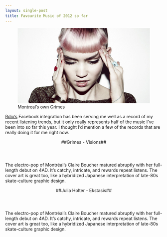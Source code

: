 ```yaml
---
layout: single-post
title: Favourite Music of 2012 so far
---
```


<figure>
<img src="/images/grimes.jpg" Alt="Grimes" />
<figcaption>Montreal’s own Grimes</figcaption>
</figure>

[Rdio’s](http://rdio.com "Rdio") Facebook integration has been serving me well as a record of my recent listening trends, but it only really represents half of the music I’ve been into so far this year. I thought I’d mention a few of the records that are really doing it for me right now.

<section markdown="1" class="grimes">

  <header markdown="1">
    ##Grimes - Visions##
  </header>

  The electro-pop of Montréal’s Claire Boucher matured abruptly with her full-length debut on 4AD. It’s catchy, intricate, and rewards repeat listens. The cover art is great too, like a hybridized Japanese interpretation of late-80s skate-culture graphic design.

</section>

<section markdown="1" class="grimes">

  <header markdown="1">
    ##Julia Holter - Ekstasis##
  </header>

  The electro-pop of Montréal’s Claire Boucher matured abruptly with her full-length debut on 4AD. It’s catchy, intricate, and rewards repeat listens. The cover art is great too, like a hybridized Japanese interpretation of late-80s skate-culture graphic design.

</section>

